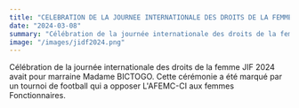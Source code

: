 ```yaml
---
title: "CELEBRATION DE LA JOURNEE INTERNATIONALE DES DROITS DE LA FEMME JIF 2024, MARRAINE MADAME BICTOGO"
date: "2024-03-08"
summary: "Célébration de la journée internationale des droits de la femme JIF 2024..."
image: "/images/jidf2024.png"
---
```


Célébration de la journée internationale des droits de la femme JIF 2024 avait pour marraine Madame BICTOGO. Cette cérémonie
a été marqué par un tournoi de football qui a opposer L'AFEMC-CI aux femmes Fonctionnaires.
